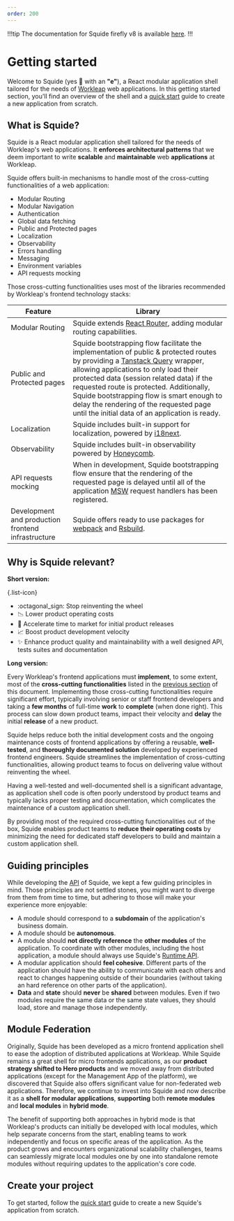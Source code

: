 ```yaml
---
order: 200
---
```


!!!tip
The documentation for Squide firefly v8 is available [here](https://squide-firefly-v8.netlify.app/getting-started/).
!!!

# Getting started

Welcome to Squide (yes :squid: with an **"e"**), a React modular application shell tailored for the needs of [Workleap](https://workleap.com/) web applications. In this getting started section, you'll find an overview of the shell and a [quick start](create-host.md) guide to create a new application from scratch.

## What is Squide?

Squide is a React modular application shell tailored for the needs of Workleap's web applications. It **enforces architectural patterns** that we deem important to write **scalable** and **maintainable** web **applications** at Workleap. 

Squide offers built-in mechanisms to handle most of the cross-cutting functionalities of a web application:

- Modular Routing
- Modular Navigation
- Authentication
- Global data fetching
- Public and Protected pages
- Localization
- Observability
- Errors handling
- Messaging
- Environment variables
- API requests mocking

Those cross-cutting functionalities uses most of the libraries recommended by Workleap's frontend technology stacks:

Feature | Library
---    | ---
Modular Routing | Squide extends [React Router](https://reactrouter.com/), adding modular routing capabilities.
Public and Protected pages | Squide bootstrapping flow facilitate the implementation of public & protected routes by providing a [Tanstack Query](https://tanstack.com/query/latest) wrapper, allowing applications to only load their protected data (session related data) if the requested route is protected. Additionally, Squide bootstrapping flow is smart enough to delay the rendering of the requested page until the initial data of an application is ready.
Localization | Squide includes built-in support for localization, powered by [i18next](https://www.i18next.com/). 
Observability | Squide includes built-in observability powered by [Honeycomb](https://www.honeycomb.io/).
API requests mocking | When in development, Squide bootstrapping flow ensure that the rendering of the requested page is delayed until all of the application [MSW](https://mswjs.io/) request handlers has been registered.
Development and production frontend infrastructure | Squide offers ready to use packages for [webpack](https://webpack.js.org/) and [Rsbuild](https://rsbuild.dev/).

## Why is Squide relevant?

**Short version:**

{.list-icon}
- :octagonal_sign: Stop reinventing the wheel
- :chart_with_downwards_trend: Lower product operating costs
- :bullettrain_front: Accelerate time to market for initial product releases
- :chart_with_upwards_trend: Boost product development velocity
- :sparkles: Enhance product quality and maintainability with a well designed API, tests suites and documentation

**Long version:**

Every Workleap's frontend applications must **implement**, to some extent, most of the **cross-cutting functionalities** listed in the [previous section](#what-is-squide) of this document. Implementing those cross-cutting functionalities require significant effort, typically involving senior or staff frontend developers and taking a **few months** of full-time **work** to **complete** (when done right). This process can slow down product teams, impact their velocity and **delay** the initial **release** of a new product.

Squide helps reduce both the initial development costs and the ongoing maintenance costs of frontend applications by offering a reusable, **well-tested**, and **thoroughly documented solution** developed by experienced frontend engineers. Squide streamlines the implementation of cross-cutting functionalities, allowing product teams to focus on delivering value without reinventing the wheel.

Having a well-tested and well-documented shell is a significant advantage, as application shell code is often poorly understood by product teams and typically lacks proper testing and documentation, which complicates the maintenance of a custom application shell.

By providing most of the required cross-cutting functionalities out of the box, Squide enables product teams to **reduce their operating costs** by minimizing the need for dedicated staff developers to build and maintain a custom application shell.

## Guiding principles

While developing the [API](/reference) of Squide, we kept a few guiding principles in mind. Those principles are not settled stones, you might want to diverge from them from time to time, but adhering to those will make your experience more enjoyable:

- A module should correspond to a **subdomain** of the application's business domain.
- A module should be **autonomous**.
- A module should **not directly reference** the **other modules** of the application. To coordinate with other modules, including the host application, a module should always use Squide's [Runtime API](../reference/runtime/runtime-class.md).
- A modular application should **feel cohesive**. Different parts of the application should have the ability to communicate with each others and react to changes happening outside of their boundaries (without taking an hard reference on other parts of the application).
- **Data** and **state** should **never** be **shared** between modules. Even if two modules require the same data or the same state values, they should load, store and manage those independently.

## Module Federation

Originally, Squide has been developed as a micro frontend application shell to ease the adoption of distributed applications at Workleap. While Squide remains a great shell for micro frontends applications, as our **product strategy shifted to Hero products** and we moved away from distributed applications (except for the Management App of the platform), we discovered that Squide also offers significant value for non-federated web applications. Therefore, we continue to invest into Squide and now describe it as a **shell for modular applications**, **supporting** both **remote modules** and **local modules** in **hybrid mode**.

The benefit of supporting both approaches in hybrid mode is that Workleap's products can initially be developed with local modules, which help separate concerns from the start, enabling teams to work independently and focus on specific areas of the application. As the product grows and encounters organizational scalability challenges, teams can seamlessly migrate local modules one by one into standalone remote modules without requiring updates to the application's core code.

## Create your project

To get started, follow the [quick start](create-host.md) guide to create a new Squide's application from scratch.
